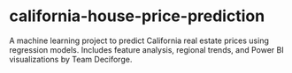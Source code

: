 # california-house-price-prediction
A machine learning project to predict California real estate prices using regression models. Includes feature analysis, regional trends, and Power BI visualizations by Team Deciforge.
